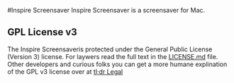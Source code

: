 #Inspire Screensaver
Inspire Screensaver is a screensaver for Mac.

## GPL License v3
The Inspire Screensaveris protected under the General Public License (Version 3) license. For laywers read the full text in the [LICENSE.md](https://github.com/jelias/Inspire-Screensaver/blob/master/LICENSE.md) file. Other developers and curious folks you can get a more humane explination of the GPL v3 license over at [tl;dr Legal](http://www.tldrlegal.com/license/gnu-general-public-license-v3-(gpl-3))
